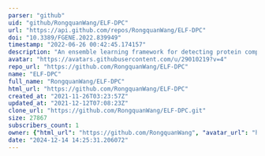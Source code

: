 ```yaml
---
parser: "github"
uid: "github/RongquanWang/ELF-DPC"
url: "https://api.github.com/repos/RongquanWang/ELF-DPC"
doi: "10.3389/FGENE.2022.839949"
timestamp: "2022-06-26 00:42:45.174157"
description: "An ensemble learning framework for detecting protein complexes from PPI networks"
avatar: "https://avatars.githubusercontent.com/u/29010219?v=4"
repo_url: "https://github.com/RongquanWang/ELF-DPC"
name: "ELF-DPC"
full_name: "RongquanWang/ELF-DPC"
html_url: "https://github.com/RongquanWang/ELF-DPC"
created_at: "2021-11-26T03:23:57Z"
updated_at: "2021-12-12T07:08:23Z"
clone_url: "https://github.com/RongquanWang/ELF-DPC.git"
size: 27867
subscribers_count: 1
owner: {"html_url": "https://github.com/RongquanWang", "avatar_url": "https://avatars.githubusercontent.com/u/29010219?v=4", "login": "RongquanWang", "type": "User"}
date: "2024-12-14 14:25:31.206072"
---
```

